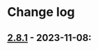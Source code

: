 # Change log

## [2.8.1](https://github.com/Masterminds/html5-php/releases/tag/2.8.1) - 2023-11-08:
